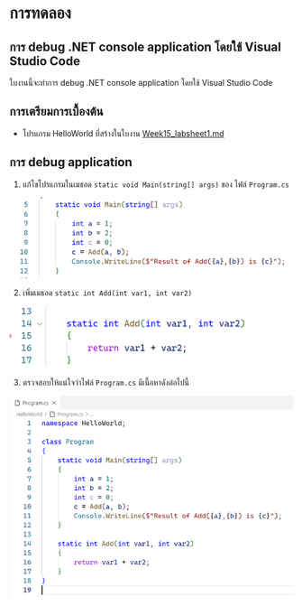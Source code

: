 # การทดลอง
## การ debug .NET console application โดยใช้ Visual Studio Code

ใบงานนี้จะทำการ debug .NET console application โดยใช้ Visual Studio Code

## การเตรียมการเบื้องต้น
- โปรแกรม HelloWorld ที่สร้างในใบงาน [Week15_labsheet1.md](./Week15_labsheet1.md)

## การ debug application

1. แก้ไขโปรแกรมในเมธอด `static void Main(string[] args)` ของ ไฟล์ `Program.cs`

![alt text](./Pictures/image-15.png)

2. เพิ่มเมธอด `static int Add(int var1, int var2)`

![alt text](./Pictures/image-16.png)

3. ตรวจสอบให้แน่ใจว่าไฟล์ `Program.cs` มีเนื้อหาดังต่อไปนี้

![alt text](./Pictures/image-17.png)



